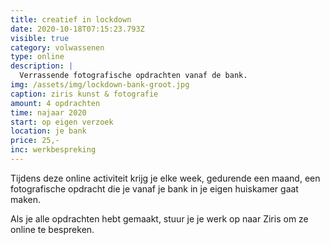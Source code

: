 ```yaml
---
title: creatief in lockdown
date: 2020-10-18T07:15:23.793Z
visible: true
category: volwassenen
type: online
description: |
  Verrassende fotografische opdrachten vanaf de bank.
img: /assets/img/lockdown-bank-groot.jpg
caption: ziris kunst & fotografie
amount: 4 opdrachten
time: najaar 2020
start: op eigen verzoek
location: je bank
price: 25,-
inc: werkbespreking
---
```

Tijdens deze online activiteit krijg je elke week, gedurende een maand, een fotografische opdracht die je vanaf je bank in je eigen huiskamer gaat maken. 

Als je alle opdrachten hebt gemaakt, stuur je je werk op naar Ziris om ze online te bespreken.